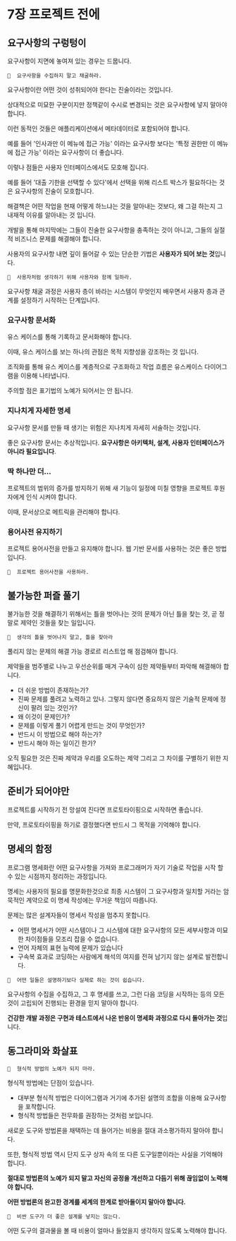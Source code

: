 # 7장 프로젝트 전에

## 요구사항의 구렁텅이

요구사항이 지면에 놓여져 있는 경우는 드뭅니다.

```
📌  요구사항을 수집하지 말고 채굴하라.
```

요구사항이란 어떤 것이 성취되어야 한다는 진술이라는 것입니다.

상대적으로 미묘한 구분이지만 정책같이 수시로 변경되는 것은 요구사항에 넣지 말아야 합니다.

이런 동적인 것들은 애플리케이션에서 메타데이터로 포함되어야 합니다.

예를 들어 '인사과만 이 메뉴에 접근 가능' 이라는 요구사항 보다는 '특정 권한만 이 메뉴에 접근 가능' 이라는 요구사항이 더 좋습니다.

이렇나 점들은 사용자 인터페이스에서도 모호해 집니다.

예를 들어 '대출 기한을 선택할 수 있다'에서 선택을 위해 리스트 박스가 필요하다는 것은 요구사항의 진술이 모호합니다.

해결책은 어떤 작업을 현재 어떻게 하느냐는 것을 알아내는 것보다, 왜 그걸 하는지 그 내재적 이유를 알아내는 것 입니다.

개발을 통해 마지막에는 그들이 진술한 요구사항을 충족하는 것이 아니고, 그들의 실절적 비즈니스 문제를 해결해야 합니다.

사용자의 요구사항 내면 깊이 들어갈 수 있는 단순한 기법은 **사용자가 되어 보는 것**입니다.

```
📌  사용자처럼 생각하기 위해 사용자와 함께 일하라.
```

요구사항 채굴 과정은 사용자 층이 바라는 시스템이 무엇인지 배우면서 사용자 층과 관계를 설정하기 시작하는 단계입니다.

### 요구사항 문서화

유스 케이스를 통해 기록하고 문서화해야 합니다.

이때, 유스 케이스를 보는 하나의 관점은 목적 지향성을 강조하는 것 입니다.

조직화를 통해 유스 케이스를 계층적으로 구조화하고 작업 흐름은 유스케이스 다이어그램을 이용해 나타냅니다.

주의할 점은 표기법의 노예가 되어서는 안 됩니다.

### 지나치게 자세한 명세

요구사항 문서를 만들 때 생기는 위험은 지나치게 자세히 서술하는 것입니다.

좋은 요구사항 문서는 추상적입니다. **요구사항은 아키텍처, 설계, 사용자 인터페이스가 아니라 필요입니다**.

### 딱 하나만 더...

프로젝트의 범위의 증가를 방지하기 위해 새 기능이 일정에 미칠 영향을 프로젝트 후원자에게 인식 시켜야 합니다.

이때, 문서상으로 메트릭을 관리해야 합니다.

### 용어사전 유지하기

프로젝트 용어사전을 만들고 유지해야 합니다. 웹 기반 문서를 사용하는 것은 좋은 방법입니다.

```
📌  프로젝트 용어사전을 사용하라.
```

## 불가능한 퍼즐 풀기

불가능한 것을 해결하기 위해서는 틀을 벗어나는 것의 문제가 아닌 틀을 찾는 것, 곧 정말로 제약인 것들을 찾는 일입니다.

```
📌  생각의 틀을 벗어나지 말고, 틀을 찾아라
```

풀리지 않는 문제의 해결 가능 경로르 리스트업 해 점검해야 합니다.

제약들을 범주별로 나누고 우선순위를 매겨 구속이 심한 제약들부터 파악해 해결해야 합니다.

- 더 쉬운 방법이 존재하는가?
- 진짜 문제를 풀려고 노력하고 있나. 그렇지 않다면 중요하지 않은 기술적 문제에 정신이 팔려 있는 것인가?
- 왜 이것이 문제인가?
- 문제를 이렇게 풀기 어렵게 만드는 것이 무엇인가?
- 반드시 이 방법으로 해야 하는가?
- 반드시 해야 하는 일이긴 한가?

오직 필요한 것은 진짜 제약과 우리를 오도하는 제약 그리고 그 차이를 구별하기 위한 지혜입니다.

## 준비가 되어야만

프로젝트를 시작하기 전 망설여 진다면 프로토타이핑으로 시작하면 좋습니다.

만약, 프로토타이핑을 하기로 결정했다면 반드시 그 목적을 기억해야 합니다.

## 명세의 함정

프로그램 명세화란 어떤 요구사항을 가져와 프로그래머가 자기 기술로 작업을 시작 할 수 있는 시점까지 정리하는 과정입니다.

명세는 사용자의 필요를 명문화한것으로 최종 시스템이 그 요구사항과 일치할 거라는 암묵적인 계약으로 이 명세 작성에는 무거운 책임이 따릅니다.

문제는 많은 설계자들이 명세서 작성을 멈추지 못합니다.

- 어떤 명세서가 어떤 시스템이나 그 시스템에 대한 요구사항의 모든 세부사항과 미묘한 차이점들을 모조리 잡을 수 없습니다.
- 언어 자체의 표현 능력에 문제가 있습니다
- 구속복 효과로 코딩하는 사람에게 해석의 여지를 전혀 남기지 않는 설계로 발전합니다.

```
📌  어떤 일들은 설명하기보다 실제로 하는 것이 쉽습니다.
```

요구사항의 수집을 수집하고, 그 후 명세를 쓰고, 그런 다음 코딩을 시작하는 등의 모든 것이 고립되어 진행되는 환경을 믿지 말아야 합니다.

**건강한 개발 과정은 구현과 테스트에서 나온 반응이 명세화 과정으로 다시 돌아가는 것**입니다.

## 동그라미와 화살표

```
📌  형식적 방법의 노예가 되지 마라.
```

형식적 방법에는 단점이 있습니다.

- 대부분 형식적 방법은 다이어그램과 거기에 추가된 설명의 조합을 이용해 요구사항을 포착합니다.
- 형식적 방법들은 전무화를 권장하는 것처럼 보입니다.

새로운 도구와 방법론을 채택하는 데 들어가는 비용을 절대 과소평가하지 말아야 합니다.

또한, 형식적 방법 역시 단지 도구 상자 속의 또 다른 도구일뿐이라는 사실을 기억해야 합니다.

**절대로 방법론의 노예가 되지 말고 자신의 공정을 개선하고 다듬기 위해 끊임없이 노력해야 합니다.**

**어떤 방법론의 완고한 경계를 세계의 한계로 받아들이지 말아야 합니다.**

```
📌  비싼 도구가 더 좋은 설계를 낳지는 않는다.
```

어떤 도구의 결과물을 볼 때 비용이 얼마나 들었을지 생각하지 않도록 노력해야 합니다.
